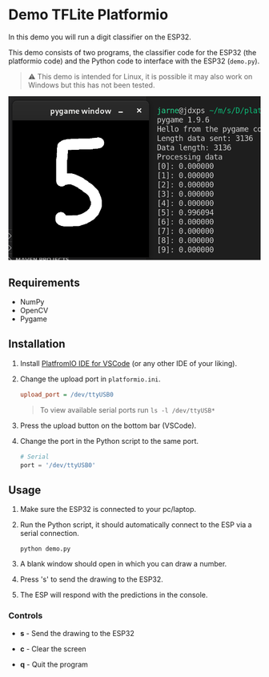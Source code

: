 # Demo TFLite Platformio

In this demo you will run a digit classifier on the ESP32. 

This demo consists of two programs, the classifier code for the ESP32 (the platformio code) and the Python code to interface with the ESP32 (`demo.py`). 

> ⚠️ This demo is intended for Linux, it is possible it may also work on Windows but this has not been tested.

![Example](images/example.png)

## Requirements

- NumPy
- OpenCV
- Pygame

## Installation

1. Install [PlatfromIO IDE for VSCode](https://platformio.org/platformio-ide) (or any other IDE of your liking).

1. Change the upload port in `platformio.ini`.
    ```ini
    upload_port = /dev/ttyUSB0
    ```
    > To view available serial ports run `ls -l /dev/ttyUSB*`

1. Press the upload button on the bottom bar (VSCode).

1. Change the port in the Python script to the same port.
    ```python
    # Serial
    port = '/dev/ttyUSB0'
    ```

## Usage

1. Make sure the ESP32 is connected to your pc/laptop.

1. Run the Python script, it should automatically connect to the ESP via a serial connection.
    ```
    python demo.py
    ```

1. A blank window should open in which you can draw a number.

1. Press 's' to send the drawing to the ESP32.

1. The ESP will respond with the predictions in the console.

### Controls

- **s** - Send the drawing to the ESP32

- **c** - Clear the screen

- **q** - Quit the program